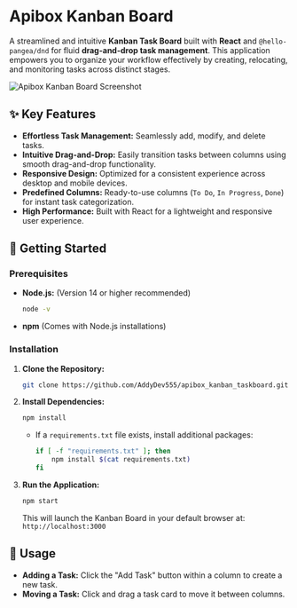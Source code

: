 # **Apibox Kanban Board**

A streamlined and intuitive **Kanban Task Board** built with **React** and `@hello-pangea/dnd` for fluid **drag-and-drop task management**. This application empowers you to organize your workflow effectively by creating, relocating, and monitoring tasks across distinct stages.

![Apibox Kanban Board Screenshot]("web.png")

## ✨ **Key Features**

* **Effortless Task Management:** Seamlessly add, modify, and delete tasks.
* **Intuitive Drag-and-Drop:** Easily transition tasks between columns using smooth drag-and-drop functionality.
* **Responsive Design:** Optimized for a consistent experience across desktop and mobile devices.
* **Predefined Columns:** Ready-to-use columns (`To Do`, `In Progress`, `Done`) for instant task categorization.
* **High Performance:** Built with React for a lightweight and responsive user experience.

## 🚀 **Getting Started**

### **Prerequisites**

* **Node.js:** (Version 14 or higher recommended)
    ```bash
    node -v
    ```
* **npm** (Comes with Node.js installations)

### **Installation**

1.  **Clone the Repository:**
    ```bash
    git clone https://github.com/AddyDev555/apibox_kanban_taskboard.git
    ```

2.  **Install Dependencies:**
    ```bash
    npm install
    ```
    * If a `requirements.txt` file exists, install additional packages:
        ```bash
        if [ -f "requirements.txt" ]; then
            npm install $(cat requirements.txt)
        fi
        ```

3.  **Run the Application:**
    ```bash
    npm start
    ```
    This will launch the Kanban Board in your default browser at:
    `http://localhost:3000`

## 📝 **Usage**

* **Adding a Task:** Click the "Add Task" button within a column to create a new task.
* **Moving a Task:** Click and drag a task card to move it between columns.


